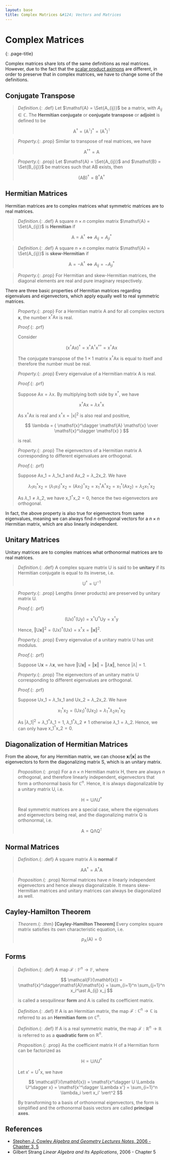 ```yaml
---
layout: base
title: Complex Matrices &#124; Vectors and Matrices
---
```


# Complex Matrices
{: .page-title}

Complex matrices share lots of the same definitions as real matrices.
However, due to the fact that the [scalar product aximons](spanning-sets-and-bases.md#complex-space-scalar-product-axioms) are different,
in order to preserve that in complex matrices, we have to change some of the definitions.

## Conjugate Transpose

> *Definition.*{: .def}
> Let $\mathsf{A} = \Set{A_{ij}}$ be a matrix, with $A_{ij} \in \mathbb{C}$.
> The **Hermitian conjugate** or **conjugate transpose** or **adjoint** is defined to be
>
> $$
  \mathsf{A}^\dagger = (\mathsf{A}^\intercal)^\ast = (\mathsf{A}^\ast)^\intercal
  $$

> *Property.*{: .prop}
> Similar to transpose of real matrices, we have
>
> $$
  \mathsf{A}^{\dagger\dagger} = \mathsf{A}
  $$

> *Property.*{: .prop}
> Let $\mathsf{A} = \Set{A_{ij}}$ and $\mathsf{B} = \Set{B_{ij}}$ be matrices such that $\mathsf{AB}$ exists, then
>
> $$
  (\mathsf{A}\mathsf{B})^\dagger = \mathsf{B}^\dagger \mathsf{A}^\dagger
  $$

## Hermitian Matrices

Hermitian matrices are to complex matrices what symmetric matrices are to real matrices.

> *Definition.*{: .def}
> A square $n \times n$ complex matrix $\mathsf{A} = \Set{A_{ij}}$ is **Hermitian** if
>
> $$
  \mathsf{A} = \mathsf{A}^\dagger \iff A_{ij} = A_{ji}^\ast
  $$

> *Definition.*{: .def}
> A square $n \times n$ complex matrix $\mathsf{A} = \Set{A_{ij}}$ is **skew-Hermitian** if
>
> $$
  \mathsf{A} = -\mathsf{A}^\dagger \iff A_{ij} = -A_{ji}^\ast
  $$

> *Property.*{: .prop}
> For Hermitian and skew-Hermitian matrices, the diagonal elements are real and pure imaginary respectively.

There are three basic properties of Hermitian matrices regarding eigenvalues and eigenvectors, which apply equally well to real symmetric matrices.

> *Property.*{: .prop}
> For a Hermitian matrix $\mathsf{A}$ and for all complex vectors $\mathbf{x}$, the number $\mathsf{x}^\dagger \mathsf{A} \mathsf{x}$ is real.
>
> *Proof.*{: .prf}
>
> Consider
>
> $$
  (\mathsf{x}^\dagger \mathsf{A} \mathsf{x})^\dagger = \mathsf{x}^{\dagger} \mathsf{A}^{\dagger} \mathsf{x}^{\dagger\dagger} = \mathsf{x}^\dagger \mathsf{A} \mathsf{x}
  $$
>
> The conjugate transpose of the $1 \times 1$ matrix $\mathsf{x}^\dagger \mathsf{A} \mathsf{x}$ is equal to itself and therefore the number must be real.

> *Property.*{: .prop}
> Every eigenvalue of a Hermitian matrix $\mathsf{A}$  is real.
>
> *Proof.*{: .prf}
>
> Suppose $\mathsf{A}\mathsf{x} = \lambda \mathsf{x}$. By multiplying both side by $\mathsf{x}^\dagger$, we have
>
> $$
  \mathsf{x}^\dagger \mathsf{A} \mathsf{x} = \lambda \mathsf{x}^\dagger \mathsf{x}
  $$
>
> As $\mathsf{x}^\dagger \mathsf{A} \mathsf{x}$ is real and $\mathsf{x}^\dagger \mathsf{x} = \vert \mathsf{x} \vert^2$ is also real and positive,
>
> $$
  \lambda = { \mathsf{x}^\dagger \mathsf{A} \mathsf{x} \over \mathsf{x}^\dagger \mathsf{x} }
  $$
>
> is real.

> *Property.*{: .prop}
> The eigenvectors of a Hermitian matrix $\mathsf{A}$ corresponding to different eigenvalues are orthogonal.
>
> *Proof.*{: .prf}
>
> Suppose $\mathsf{A}\mathsf{x}\_1 = \lambda\_1\mathsf{x}\_1$ and $\mathsf{A}\mathsf{x}\_2 = \lambda\_2\mathsf{x}\_2$. We have
>
> $$
  \lambda_1 \mathsf{x}_1^\dagger \mathsf{x}_2 = (\lambda_1 \mathsf{x}_1)^\dagger \mathsf{x}_2 = (\mathsf{A}\mathsf{x}_1)^\dagger \mathsf{x}_2 = \mathsf{x}_1^\dagger \mathsf{A}^\dagger \mathsf{x}_2 = \mathsf{x}_1^\dagger (\mathsf{A} \mathsf{x}_2) = \lambda_2 \mathsf{x}_1^\dagger \mathsf{x}_2
  $$
>
> As $\lambda\_1 \not= \lambda\_2$, we have $\mathsf{x}\_1^\dagger \mathsf{x}\_2 = 0$, hence the two eigenvectors are orthogonal.

In fact, the above property is also true for eigenvectors from same eigenvalues, meaning we can always find $n$ orthogonal vectors for a $n \times n$ Hermitian matrix, which are also linearly independent.

## Unitary Matrices

Unitary matrices are to complex matrices what orthonormal matrices are to real matrices.

> *Definition.*{: .def}
> A complex square matrix $\mathsf{U}$ is said to be **unitary** if its Hermitian conjugate is equal to its inverse, i.e.
>
> $$
  \mathsf{U}^\dagger = \mathsf{U}^{-1}
  $$

> *Property.*{: .prop}
> Lengths (inner products) are preserved by unitary matrix $\mathsf{U}$.
>
> *Proof.*{: .prf}
>
> $$
  (\mathsf{Ux})^\dagger (\mathsf{Uy}) = \mathsf{x^\dagger U^\dagger U y} = \mathsf{x^\dagger y}
  $$
>
> Hence, $\Vert \mathsf{U}\mathbf{x} \Vert^2 = \mathsf{(Ux)^\dagger (Ux)} = \mathsf{x^\dagger x} = \Vert \mathbf{x} \Vert^2$.

> *Property.*{: .prop}
> Every eigenvalue of a unitary matrix $\mathsf{U}$ has unit modulus.
>
> *Proof.*{: .prf}
>
> Suppose $\mathsf{U}\mathbf{x} = \lambda \mathbf{x}$, we have $\Vert \mathsf{U}\mathbf{x} \Vert = \Vert \mathbf{x} \Vert = \Vert \lambda \mathbf{x} \Vert$, hence $\vert \lambda \vert = 1$.

> *Property.*{: .prop}
> The eigenvectors of an unitary matrix $\mathsf{U}$ corresponding to different eigenvalues are orthogonal.
>
> *Proof.*{: .prf}
>
> Suppose $\mathsf{U}\mathsf{x}\_1 = \lambda\_1\mathsf{x}\_1$ and $\mathsf{U}\mathsf{x}\_2 = \lambda\_2\mathsf{x}\_2$. We have
>
> $$
  \mathsf{x}_1^\dagger \mathsf{x}_2 = (\mathsf{U} \mathsf{x}_1)^\dagger (\mathsf{U} \mathsf{x}_2) = \lambda_1^\ast \lambda_2 \mathsf{x}_1^\dagger \mathsf{x}_2
  $$
>
> As $\vert \lambda\_1 \vert^2 = \lambda\_1^\ast \lambda\_1 = 1$, $\lambda\_1^\ast \lambda\_2 \not= 1$ otherwise $\lambda\_1 = \lambda\_2$.
> Hence, we can only have $\mathsf{x}\_1^\dagger \mathsf{x}\_2 = 0$.

## Diagonalization of Hermitian Matrices

From the above, for any Hermitian matrix, we can choose $\mathbf{x} / \vert \mathbf{x} \vert$ as the eigenvectors to form the diagonalizing matrix $\mathsf{S}$, which is an unitary matrix.

> *Proposition.*{: .prop}
> For a $n \times n$ Hermitian matrix $\mathsf{H}$, there are always $n$ orthogonal, and therefore linearly independent, eigenvectors that form a orthonormal basis for $\mathbb{C}^n$.
> Hence, it is always diagonalizable by a unitary matrix $\mathsf{U}$, i.e.
>
> $$
  \mathsf{H} = \mathsf{U \Lambda U^\dagger}
  $$
>
> Real symmetric matrices are a special case, where the eigenvalues and eigenvectors being real, and the diagonalizing matrix $\mathsf{Q}$ is orthonormal, i.e.
>
> $$
  \mathsf{A} = \mathsf{Q \Lambda Q^\intercal}
  $$

## Normal Matrices

> *Definition.*{: .def}
> A square matrix $\mathsf{A}$ is **normal** if
>
> $$
  \mathsf{A A^\dagger} = \mathsf{A^\dagger A}
  $$

> *Proposition.*{: .prop}
> Normal matrices have $n$ linearly independent eigenvectors and hence always diagonalizable.
> It means skew-Hermitian matrices and unitary matrices can always be diagonalized as well.

## Cayley-Hamilton Theorem

> *Theorem.*{: .thm}
> **[Cayley-Hamilton Theorem]**
> Every complex square matrix satisfies its own characteristic equation, i.e.
>
> $$
  p_{\mathsf{A}}(\mathsf{A}) = 0
  $$

## Forms

> *Definition.*{: .def}
> A map $\mathcal{F}: \mathbb{F}^n \to \mathbb{F}$, where
>
> $$
  \mathcal{F}(\mathbf{x}) = \mathsf{x}^\dagger\mathsf{A}\mathsf{x} = \sum_{i=1}^n \sum_{j=1}^n x_i^\ast A_{ij} x_j
  $$
>
> is called a sesquilinear **form** and $\mathsf{A}$ is called its coefficient matrix.

> *Definition.*{: .def}
> If $\mathsf{A}$ is an Hermitian matrix, the map $\mathcal{F}: \mathbb{C}^n \to \mathbb{C}$ is referred to as an **Hermitian form** on $\mathbb{C}^n$.

> *Definition.*{: .def}
> If $\mathsf{A}$ is a real symmetric matrix, the map $\mathcal{F}: \mathbb{R}^n \to \mathbb{R}$ is referred to as a **quadratic form** on $\mathbb{R}^n$.

> *Proposition.*{: .prop}
> As the coefficient matrix $\mathsf{H}$ of a Hermitian form can be factorized as
>
> $$
  \mathsf{H} = \mathsf{U \Lambda U^\dagger}
  $$
>
> Let $\mathsf{x}' = \mathsf{U^\dagger x}$, we have
>
> $$
  \mathcal{F}(\mathbf{x}) = \mathsf{x^\dagger U \Lambda U^\dagger x} = \mathsf{x'^\dagger \Lambda x'} = \sum_{i=1}^n \lambda_i \vert x_i' \vert^2
  $$
>
> By transforming to a basis of orthonormal eigenvectors, the form is simplified and the orthonormal basis vectors are called **principal axes**.

## References

* [Stephen J. Cowley _Algebra and Geometry Lectures Notes_, 2006 - Chapter 3, 5](https://www.damtp.cam.ac.uk/user/sjc1/teaching/AandG/notes.pdf)
* Gilbert Strang _Linear Algebra and Its Applications_, 2006 - Chapter 5
